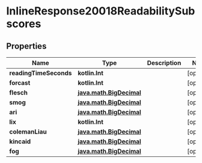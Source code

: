 
# InlineResponse20018ReadabilitySubscores

## Properties
Name | Type | Description | Notes
------------ | ------------- | ------------- | -------------
**readingTimeSeconds** | **kotlin.Int** |  |  [optional]
**forcast** | **kotlin.Int** |  |  [optional]
**flesch** | [**java.math.BigDecimal**](java.math.BigDecimal.md) |  |  [optional]
**smog** | [**java.math.BigDecimal**](java.math.BigDecimal.md) |  |  [optional]
**ari** | [**java.math.BigDecimal**](java.math.BigDecimal.md) |  |  [optional]
**lix** | **kotlin.Int** |  |  [optional]
**colemanLiau** | [**java.math.BigDecimal**](java.math.BigDecimal.md) |  |  [optional]
**kincaid** | [**java.math.BigDecimal**](java.math.BigDecimal.md) |  |  [optional]
**fog** | [**java.math.BigDecimal**](java.math.BigDecimal.md) |  |  [optional]



